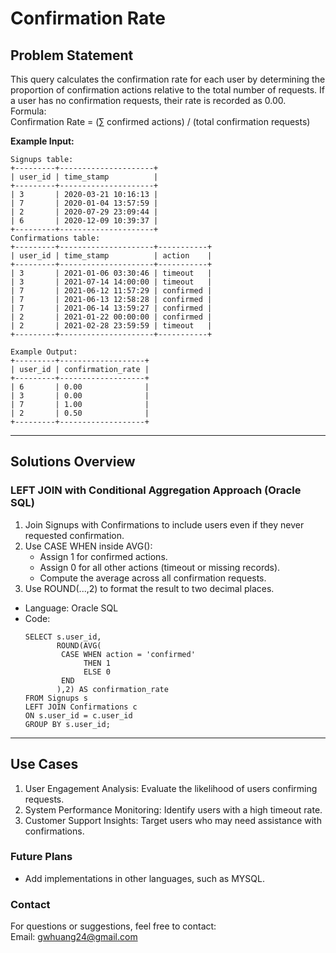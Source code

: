 # **Confirmation Rate**

## **Problem Statement**
This query calculates the confirmation rate for each user by determining the proportion of confirmation actions relative to the total number of requests. If a user has no confirmation requests, their rate is recorded as 0.00.   
Formula:  
Confirmation Rate = (&#8721; confirmed actions) / (total confirmation requests)
  
  
**Example Input:**
  ```
  Signups table:
  +---------+---------------------+
  | user_id | time_stamp          |
  +---------+---------------------+
  | 3       | 2020-03-21 10:16:13 |
  | 7       | 2020-01-04 13:57:59 |
  | 2       | 2020-07-29 23:09:44 |
  | 6       | 2020-12-09 10:39:37 |
  +---------+---------------------+
  Confirmations table:
  +---------+---------------------+-----------+
  | user_id | time_stamp          | action    |
  +---------+---------------------+-----------+
  | 3       | 2021-01-06 03:30:46 | timeout   |
  | 3       | 2021-07-14 14:00:00 | timeout   |
  | 7       | 2021-06-12 11:57:29 | confirmed |
  | 7       | 2021-06-13 12:58:28 | confirmed |
  | 7       | 2021-06-14 13:59:27 | confirmed |
  | 2       | 2021-01-22 00:00:00 | confirmed |
  | 2       | 2021-02-28 23:59:59 | timeout   |
  +---------+---------------------+-----------+

  Example Output:
  +---------+-------------------+
  | user_id | confirmation_rate |
  +---------+-------------------+
  | 6       | 0.00              |
  | 3       | 0.00              |
  | 7       | 1.00              |
  | 2       | 0.50              |
  +---------+-------------------+
  ```
---

## **Solutions Overview**
### **LEFT JOIN with Conditional Aggregation Approach (Oracle SQL)**
1. Join Signups with Confirmations to include users even if they never requested confirmation.
2. Use CASE WHEN inside AVG():
   - Assign 1 for confirmed actions.
   - Assign 0 for all other actions (timeout or missing records).
   - Compute the average across all confirmation requests.
3. Use ROUND(...,2) to format the result to two decimal places.
   
- Language: Oracle SQL
- Code:
  ```
  SELECT s.user_id,
         ROUND(AVG(
          CASE WHEN action = 'confirmed'
               THEN 1
               ELSE 0
          END
         ),2) AS confirmation_rate
  FROM Signups s
  LEFT JOIN Confirmations c
  ON s.user_id = c.user_id
  GROUP BY s.user_id;
  ```
  
---

## **Use Cases**
1. User Engagement Analysis: Evaluate the likelihood of users confirming requests.
2. System Performance Monitoring: Identify users with a high timeout rate.
3. Customer Support Insights: Target users who may need assistance with confirmations.  

### **Future Plans**
- Add implementations in other languages, such as MYSQL.
  
### **Contact**
For questions or suggestions, feel free to contact:  
Email: gwhuang24@gmail.com

